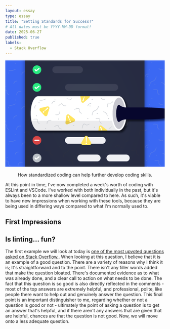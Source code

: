 ```yaml
---
layout: essay
type: essay
title: "Setting Standards for Success!"
# All dates must be YYYY-MM-DD format!
date: 2025-06-27
published: true
labels:
  - Stack Overflow
---
```

<img 
  src="../img/lint.png" 
  class="img-fluid rounded mx-auto d-block" 
  style="width: 600px;" 
  alt="Brain image">

<div style="text-align: center;">
  How standardized coding can help further develop coding skills.
</div>

At this point in time, I've now completed a week's worth of coding with ESLint and VSCode. I've worked with both individually in the past, but it's always been to a more shallow level compared to here. As such, it's viable to have new impressions when working with these tools, because they are being used in differing ways compared to what I'm normally used to.
  
## First Impressions

## Is linting... fun?

The first example we will look at today is [one of the most upvoted questions asked on Stack Overflow.](https://stackoverflow.com/questions/2003505/how-do-i-delete-a-git-branch-locally-and-remotely). When looking at this question, I believe that it is an example of a good question. There are a variety of reasons why I think it is; It's straightforward and to the point. There isn't any filler words added that make the question bloated. There's documented evidence as to what was already done, and a clear call to action on what needs to be done. The fact that this question is so good is also directly reflected in the comments - most of the top answers are extremely helpful, and professional, polite, like people there want to help out and genuinely answer the question. This final point is an important distinguisher to me, regarding whether or not a question is good or not - ultimately the point of asking a question is to get an answer that's helpful, and if there aren't any answers that are given that are helpful, chances are that the question is not good. Now, we will move onto a less adequate question.


